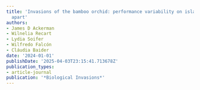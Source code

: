 ```yaml
---
title: 'Invasions of the bamboo orchid: performance variability on islands oceans
  apart'
authors:
- James D Ackerman
- Wilnelia Recart
- Lydia Soifer
- Wilfredo Falcón
- Cláudia Baider
date: '2024-01-01'
publishDate: '2025-04-03T23:15:41.713678Z'
publication_types:
- article-journal
publication: '*Biological Invasions*'
---
```

